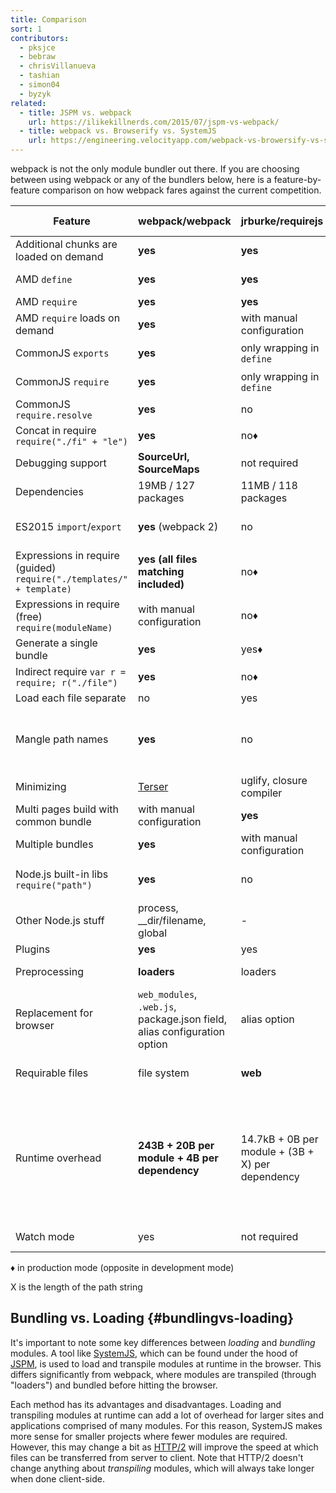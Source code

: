 ```yaml
---
title: Comparison
sort: 1
contributors:
  - pksjce
  - bebraw
  - chrisVillanueva
  - tashian
  - simon04
  - byzyk
related:
  - title: JSPM vs. webpack
    url: https://ilikekillnerds.com/2015/07/jspm-vs-webpack/
  - title: webpack vs. Browserify vs. SystemJS
    url: https://engineering.velocityapp.com/webpack-vs-browersify-vs-systemjs-for-spas-95b349a41fa0
---
```


webpack is not the only module bundler out there. If you are choosing between using webpack or any of the bundlers below, here is a feature-by-feature comparison on how webpack fares against the current competition.

| Feature | webpack/webpack | jrburke/requirejs | substack/node-browserify | jspm/jspm-cli | rollup/rollup | brunch/brunch |
|---------|-----------------|-------------------|--------------------------|---------------|---------------|---------------|
| Additional chunks are loaded on demand | __yes__ | __yes__ | no | [System.import](https://github.com/systemjs/systemjs/blob/master/docs/system-api.md#systemimportmodulename--normalizedparentname---promisemodule) | no | no |
| AMD `define` | __yes__ | __yes__ | [deamdify](https://github.com/jaredhanson/deamdify) | yes | [rollup-plugin-amd](https://github.com/piuccio/rollup-plugin-amd) | yes |
| AMD `require` | __yes__ | __yes__ | no | yes | no | yes |
| AMD `require` loads on demand | __yes__ | with manual configuration | no | yes | no | no |
| CommonJS `exports` | __yes__ | only wrapping in `define` | __yes__ | yes | [commonjs-plugin](https://github.com/rollup/rollup-plugin-commonjs) | yes |
| CommonJS `require` | __yes__ | only wrapping in `define` | __yes__ | yes | [commonjs-plugin](https://github.com/rollup/rollup-plugin-commonjs) | yes |
| CommonJS `require.resolve` | __yes__ | no | no | no | no | |
| Concat in require `require("./fi" + "le")` | __yes__ | no♦ | no | no | no | |
| Debugging support | __SourceUrl, SourceMaps__ | not required | SourceMaps | __SourceUrl, SourceMaps__ | __SourceUrl, SourceMaps__ | SourceMaps |
| Dependencies | 19MB / 127 packages | 11MB / 118 packages | __1.2MB / 1 package__ | 26MB / 131 packages | ?MB / 3 packages | |
| ES2015 `import`/`export` | __yes__ (webpack 2) | no | no | __yes__ | __yes__ | yes, via [es6 module transpiler](https://github.com/gcollazo/es6-module-transpiler-brunch)
| Expressions in require (guided) `require("./templates/" + template)` | __yes (all files matching included)__ | no♦ | no | no | no | no |
| Expressions in require (free) `require(moduleName)` | with manual configuration | no♦ | no | no | no | |
| Generate a single bundle | __yes__ | yes♦ | yes | yes | yes | yes |
| Indirect require `var r = require; r("./file")` | __yes__ | no♦ | no | no | no | |
| Load each file separate | no | yes | no | yes | no | no |
| Mangle path names | __yes__ | no | partial | yes | not required (path names are not included in the bundle) | no |
| Minimizing | [Terser](https://github.com/fabiosantoscode/terser) | uglify, closure compiler | [uglifyify](https://github.com/hughsk/uglifyify) | yes | [uglify-plugin](https://github.com/TrySound/rollup-plugin-uglify) | [UglifyJS-brunch](https://github.com/brunch/uglify-js-brunch)
| Multi pages build with common bundle | with manual configuration | __yes__ | with manual configuration | with bundle arithmetic | no | no|
| Multiple bundles | __yes__ | with manual configuration | with manual configuration | yes | no | yes |
| Node.js built-in libs `require("path")` | __yes__ | no | __yes__ | __yes__ | [node-resolve-plugin](https://github.com/rollup/rollup-plugin-node-resolve) | |
| Other Node.js stuff | process, __dir/filename, global | - | process, __dir/filename, global | process, __dir/filename, global for cjs | global ([commonjs-plugin](https://github.com/rollup/rollup-plugin-commonjs)) | |
| Plugins | __yes__ | yes | __yes__ | yes | yes | yes |
| Preprocessing | __loaders__ | loaders | transforms | plugin translate | plugin transforms | compilers, optimizers |
| Replacement for browser | `web_modules`, `.web.js`, package.json field, alias configuration option | alias option | package.json field, alias option | package.json, alias option | no | |
| Requirable files | file system | __web__ | file system | through plugins | file system or through plugins | file system |
| Runtime overhead | __243B + 20B per module + 4B per dependency__ | 14.7kB + 0B per module + (3B + X) per dependency | 415B + 25B per module + (6B + 2X) per dependency | 5.5kB for self-executing bundles, 38kB for full loader and polyfill, 0 plain modules, 293B CJS, 139B ES2015 System.register before gzip | __none for ES2015 modules__ (other formats may have) | |
| Watch mode | yes | not required | [watchify](https://github.com/browserify/watchify) | not needed in dev | [rollup-watch](https://github.com/rollup/rollup-watch) | yes |

♦ in production mode (opposite in development mode)

X is the length of the path string


## Bundling vs. Loading {#bundlingvs-loading}

It's important to note some key differences between _loading_ and _bundling_ modules. A tool like [SystemJS](https://github.com/systemjs/systemjs), which can be found under the hood of [JSPM](https://github.com/jspm/jspm-cli), is used to load and transpile modules at runtime in the browser. This differs significantly from webpack, where modules are transpiled (through "loaders") and bundled before hitting the browser.

Each method has its advantages and disadvantages. Loading and transpiling modules at runtime can add a lot of overhead for larger sites and applications comprised of many modules. For this reason, SystemJS makes more sense for smaller projects where fewer modules are required. However, this may change a bit as [HTTP/2](https://http2.github.io/) will improve the speed at which files can be transferred from server to client. Note that HTTP/2 doesn't change anything about _transpiling_ modules, which will always take longer when done client-side.

